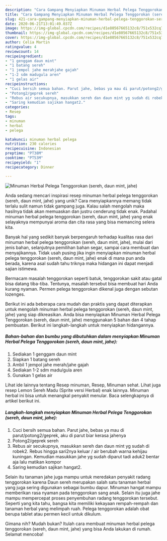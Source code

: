 ```yaml
---
description: "Cara Gampang Menyiapkan Minuman Herbal Pelega Tenggorokan (sereh, daun mint, jahe), Bisa Manjain Lidah"
title: "Cara Gampang Menyiapkan Minuman Herbal Pelega Tenggorokan (sereh, daun mint, jahe), Bisa Manjain Lidah"
slug: 421-cara-gampang-menyiapkan-minuman-herbal-pelega-tenggorokan-sereh-daun-mint-jahe-bisa-manjain-lidah
date: 2020-06-21T13:01:49.037Z
image: https://img-global.cpcdn.com/recipes/d1e80567665132c8/751x532cq70/minuman-herbal-pelega-tenggorokan-sereh-daun-mint-jahe-foto-resep-utama.jpg
thumbnail: https://img-global.cpcdn.com/recipes/d1e80567665132c8/751x532cq70/minuman-herbal-pelega-tenggorokan-sereh-daun-mint-jahe-foto-resep-utama.jpg
cover: https://img-global.cpcdn.com/recipes/d1e80567665132c8/751x532cq70/minuman-herbal-pelega-tenggorokan-sereh-daun-mint-jahe-foto-resep-utama.jpg
author: Celia Martin
ratingvalue: 4
reviewcount: 14
recipeingredient:
- "1 genggam daun mint"
- "1 batang sereh"
- "1 jempol jahe merahjahe gajah"
- "1-2 sdm madugula aren"
- "1 gelas air"
recipeinstructions:
- "Cuci bersih semua bahan. Parut jahe, bebas ya mau di parut/potong2/geprek, aku di parut biar kerasa jahenya"
- "Potong2/geprek sereh"
- "Rebus air secukupnya, masukkan sereh dan daun mint yg sudah di robek2. Rebus hingga sari2nya keluar / air berubah warna kehijau kuningan. Kemudian masukkan jahe yg sudah diparut tadi aduk2 bentar aja lalu matikan kompor"
- "Saring kemudian sajikan hangat2."
categories:
- Resep
tags:
- minuman
- herbal
- pelega

katakunci: minuman herbal pelega 
nutrition: 230 calories
recipecuisine: Indonesian
preptime: "PT38M"
cooktime: "PT53M"
recipeyield: "1"
recipecategory: Dinner

---
```



![Minuman Herbal Pelega Tenggorokan (sereh, daun mint, jahe)](https://img-global.cpcdn.com/recipes/d1e80567665132c8/751x532cq70/minuman-herbal-pelega-tenggorokan-sereh-daun-mint-jahe-foto-resep-utama.jpg)

Anda sedang mencari inspirasi resep minuman herbal pelega tenggorokan (sereh, daun mint, jahe) yang unik? Cara menyiapkannya memang tidak terlalu sulit namun tidak gampang juga. Kalau salah mengolah maka hasilnya tidak akan memuaskan dan justru cenderung tidak enak. Padahal minuman herbal pelega tenggorokan (sereh, daun mint, jahe) yang enak selayaknya mempunyai aroma dan cita rasa yang bisa memancing selera kita.

Banyak hal yang sedikit banyak berpengaruh terhadap kualitas rasa dari minuman herbal pelega tenggorokan (sereh, daun mint, jahe), mulai dari jenis bahan, selanjutnya pemilihan bahan segar, sampai cara membuat dan menyajikannya. Tidak usah pusing jika ingin menyiapkan minuman herbal pelega tenggorokan (sereh, daun mint, jahe) enak di mana pun anda berada, karena asal sudah tahu triknya maka hidangan ini dapat menjadi sajian istimewa.

Bermacam masalah tenggorokan seperti batuk, tenggorokan sakit atau gatal bisa datang tiba-tiba. Tentunya, masalah tersebut bisa membuat hari Anda kurang nyaman. Permen pelega tenggorokan dikenal juga dengan sebutan lozenges.


Berikut ini ada beberapa cara mudah dan praktis yang dapat diterapkan untuk mengolah minuman herbal pelega tenggorokan (sereh, daun mint, jahe) yang siap dikreasikan. Anda bisa menyiapkan Minuman Herbal Pelega Tenggorokan (sereh, daun mint, jahe) menggunakan 5 bahan dan 4 tahap pembuatan. Berikut ini langkah-langkah untuk menyiapkan hidangannya.

<!--inarticleads1-->

##### Bahan-bahan dan bumbu yang dibutuhkan dalam menyiapkan Minuman Herbal Pelega Tenggorokan (sereh, daun mint, jahe):

1. Sediakan 1 genggam daun mint
1. Siapkan 1 batang sereh
1. Ambil 1 jempol jahe merah/jahe gajah
1. Sediakan 1-2 sdm madu/gula aren
1. Gunakan 1 gelas air


Lihat ide lainnya tentang Resep minuman, Resep, Minuman sehat. Lihat juga resep Lemon Sereh Madu (Sprite versi Herbal) enak lainnya. Minuman herbal ini bisa untuk menangkal penyakit menular. Baca selengkapnya di artikel berikut ini. 

<!--inarticleads2-->

##### Langkah-langkah menyiapkan Minuman Herbal Pelega Tenggorokan (sereh, daun mint, jahe):

1. Cuci bersih semua bahan. Parut jahe, bebas ya mau di parut/potong2/geprek, aku di parut biar kerasa jahenya
1. Potong2/geprek sereh
1. Rebus air secukupnya, masukkan sereh dan daun mint yg sudah di robek2. Rebus hingga sari2nya keluar / air berubah warna kehijau kuningan. Kemudian masukkan jahe yg sudah diparut tadi aduk2 bentar aja lalu matikan kompor
1. Saring kemudian sajikan hangat2.


Selain itu tanaman jahe juga mampu untuk meredakan penyakit radang tenggorokan karena Daun sereh merupakan salah satu tanaman herbal yang juga sering digunakan sebagai bumbu dapur. Minuman hangat mampu memberikan rasa nyaman pada tenggorokan sang anak. Selain itu juga jahe mampu mempercepat proses penyembuhan radang tenggorokan tersebut. Seperti yang kita tahu, bangsa kita memiliki kekayaan rempah-rempah dan tanaman herbal yang melimpah ruah. Pelega tenggorokan adalah obat berupa tablet atau permen kecil untuk dikulum. 

Gimana nih? Mudah bukan? Itulah cara membuat minuman herbal pelega tenggorokan (sereh, daun mint, jahe) yang bisa Anda lakukan di rumah. Selamat mencoba!
